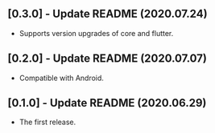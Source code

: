 ## [0.3.0] - Update README (2020.07.24)

* Supports version upgrades of core and flutter.

## [0.2.0] - Update README (2020.07.07)

* Compatible with Android.

## [0.1.0] - Update README (2020.06.29)

* The first release.
